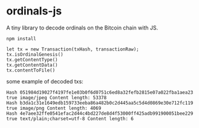 # ordinals-js

A tiny library to decode ordinals on the Bitcoin chain with JS.

```
npm install
```


```
let tx = new Transaction(txHash, transactionRaw);
tx.isOrdinalGenesis()
tx.getContentType()
tx.getContentData()
tx.contentToFile()
```

some example of decoded txs:

```
Hash 051984d19027f4197fe1e03b0f6d0751c6ed8a32fefb2815e07a022fba1aea23 true image/jpeg Content length: 53378
Hash b3da1c31e1649edb159733eeba86a482b0c2d445aa5c5d4d0869e30e712fc119 true image/png Content length: 4069
Hash 4e7aee32ffe0541efac2d44c4bd227de8d4f53000ff425adb991900051bee229 true text/plain;charset=utf-8 Content length: 6
```


